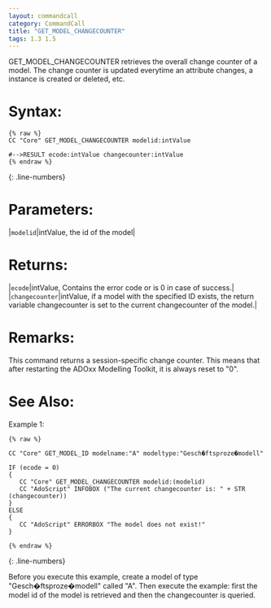 ```yaml
---
layout: commandcall
category: CommandCall
title: "GET_MODEL_CHANGECOUNTER"
tags: 1.3 1.5
---
```


GET_MODEL_CHANGECOUNTER retrieves the overall change counter of a model. The change counter is updated everytime an attribute changes, a instance is created or deleted, etc.

# Syntax:  

```adoscript
{% raw %}
CC "Core" GET_MODEL_CHANGECOUNTER modelid:intValue

#-->RESULT ecode:intValue changecounter:intValue
{% endraw %}
```
{: .line-numbers}

# Parameters:  

|`modelid`|intValue, the id of the model|

# Returns:  

|`ecode`|intValue, Contains the error code or is 0 in case of success.|
|`changecounter`|intValue, if a model with the specified ID exists, the return variable changecounter is set to the current changecounter of the model.|


# Remarks:

This command returns a session-specific change counter. This means that after restarting the ADOxx Modelling Toolkit, it is always reset to "0".

# See Also:  



Example 1:

```adoscript
{% raw %}

CC "Core" GET_MODEL_ID modelname:"A" modeltype:"Gesch�ftsproze�modell"

IF (ecode = 0)
{
   CC "Core" GET_MODEL_CHANGECOUNTER modelid:(modelid)
   CC "AdoScript" INFOBOX ("The current changecounter is: " + STR (changecounter))
}
ELSE
{
   CC "AdoScript" ERRORBOX "The model does not exist!"
}

{% endraw %}
```
{: .line-numbers}

Before you execute this example, create a model of type "Gesch�ftsproze�modell" called "A". Then execute the example: first the model id of the model is retrieved and then the changecounter is queried.

